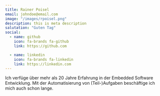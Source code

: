 ```yaml
---
title: Rainer Poisel
email: johndoe@email.com
image: "/images/rpoisel.png"
description: this is meta description
salutation: "Guten Tag"
social:
  - name: github
    icon: fa-brands fa-github
    link: https://github.com

  - name: linkedin
    icon: fa-brands fa-linkedin
    link: https://linkedin.com
---
```

Ich verfüge über mehr als 20 Jahre Erfahrung in der Embedded Software Entwicklung. Mit der Automatisierung von (Teil-)Aufgaben beschäftige ich mich auch schon lange.
